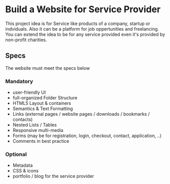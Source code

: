 # Build a Website for Service Provider
This project idea is for Service like products of a company, startup or indviduals. Also it can be a platform for job oppertunities and freelancing. You can extend the idea to be for any service provided even it's provided by non-profit charities.

## Specs
The website must meet the specs below

### Mandatory
- user-friendly UI
- full-organized Folder Structure
- HTML5 Layout & containers
- Semantics & Text Formatting
- Links (external pages / website pages / downloads / bookmarks / contacts)
- Nested Lists / Tables
- Responsive multi-media
- Forms (may be for registration, login, checkout, contact, application, ..)
- Comments in best practice

### Optional
- Metadata
- CSS & icons
- portfolio / blog for the service provider
